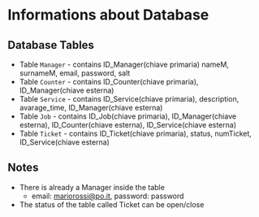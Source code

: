 # Informations about Database

## Database Tables

- Table `Manager` - contains ID_Manager(chiave primaria) nameM, surnameM, email, password, salt
- Table `Counter` - contains ID_Counter(chiave primaria), ID_Manager(chiave esterna)
- Table `Service` - contains ID_Service(chiave primaria), description, avarage_time, ID_Manager(chiave esterna)
- Table `Job` - contains ID_Job(chiave primaria), ID_Manager(chiave esterna), ID_Counter(chiave esterna), ID_Service(chiave esterna)
- Table `Ticket` - contains ID_Ticket(chiave primaria), status, numTicket, ID_Service(chiave esterna)

## Notes
- There is already a Manager inside the table
    - email: mariorossi@po.it, password: password
- The status of the table called Ticket can be open/close
